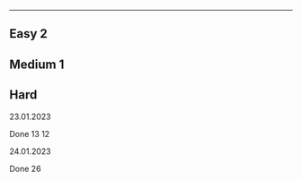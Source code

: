 -----------------------------------------------
Easy                                        2
-----------------------------------------------
Medium                                      1
-----------------------------------------------
Hard
-----------------------------------------------


23.01.2023

Done
13
12

24.01.2023

Done
26
